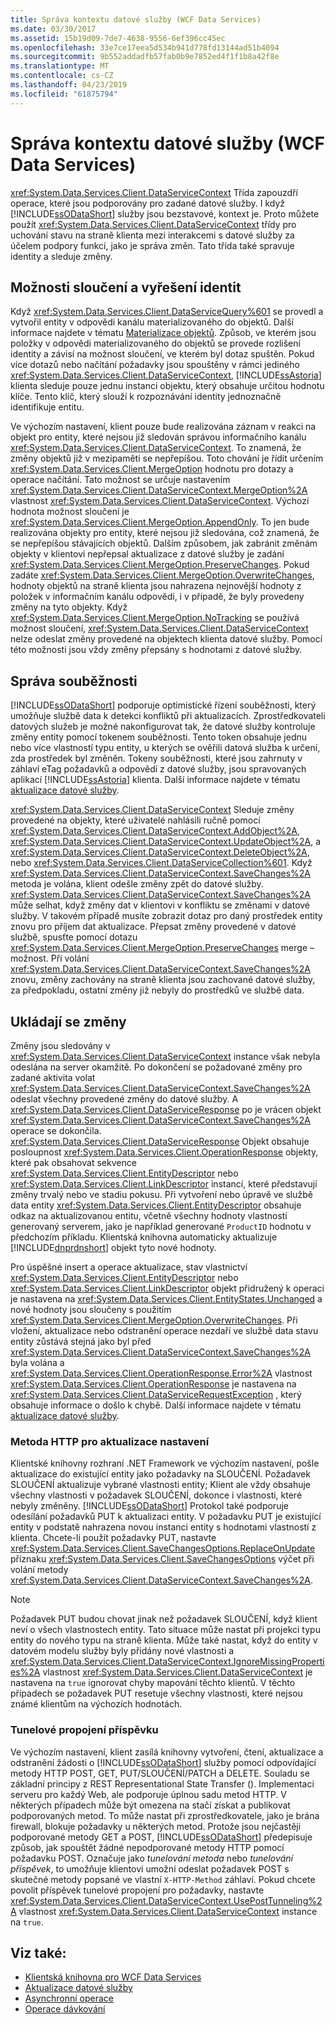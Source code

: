 ```yaml
---
title: Správa kontextu datové služby (WCF Data Services)
ms.date: 03/30/2017
ms.assetid: 15b19d09-7de7-4638-9556-6ef396cc45ec
ms.openlocfilehash: 33e7ce17eea5d534b941d778fd13144ad51b4094
ms.sourcegitcommit: 9b552addadfb57fab0b9e7852ed4f1f1b8a42f8e
ms.translationtype: MT
ms.contentlocale: cs-CZ
ms.lasthandoff: 04/23/2019
ms.locfileid: "61875794"
---
```

# <a name="managing-the-data-service-context-wcf-data-services"></a>Správa kontextu datové služby (WCF Data Services)
<xref:System.Data.Services.Client.DataServiceContext> Třída zapouzdří operace, které jsou podporovány pro zadané datové služby. I když [!INCLUDE[ssODataShort](../../../../includes/ssodatashort-md.md)] služby jsou bezstavové, kontext je. Proto můžete použít <xref:System.Data.Services.Client.DataServiceContext> třídy pro uchování stavu na straně klienta mezi interakcemi s datové služby za účelem podpory funkcí, jako je správa změn. Tato třída také spravuje identity a sleduje změny.  
  
## <a name="merge-options-and-identity-resolution"></a>Možnosti sloučení a vyřešení identit  
 Když <xref:System.Data.Services.Client.DataServiceQuery%601> se provedl a vytvořil entity v odpovědi kanálu materializovaného do objektů. Další informace najdete v tématu [Materializace objektů](../../../../docs/framework/data/wcf/object-materialization-wcf-data-services.md). Způsob, ve kterém jsou položky v odpovědi materializovaného do objektů se provede rozlišení identity a závisí na možnost sloučení, ve kterém byl dotaz spuštěn. Pokud více dotazů nebo načítání požadavky jsou spouštěny v rámci jediného <xref:System.Data.Services.Client.DataServiceContext>, [!INCLUDE[ssAstoria](../../../../includes/ssastoria-md.md)] klienta sleduje pouze jednu instanci objektu, který obsahuje určitou hodnotu klíče. Tento klíč, který slouží k rozpoznávání identity jednoznačně identifikuje entitu.  
  
 Ve výchozím nastavení, klient pouze bude realizována záznam v reakci na objekt pro entity, které nejsou již sledován správou informačního kanálu <xref:System.Data.Services.Client.DataServiceContext>. To znamená, že změny objektů již v mezipaměti se nepřepíšou. Toto chování je řídit určením <xref:System.Data.Services.Client.MergeOption> hodnotu pro dotazy a operace načítání. Tato možnost se určuje nastavením <xref:System.Data.Services.Client.DataServiceContext.MergeOption%2A> vlastnost <xref:System.Data.Services.Client.DataServiceContext>. Výchozí hodnota možnost sloučení je <xref:System.Data.Services.Client.MergeOption.AppendOnly>. To jen bude realizována objekty pro entity, které nejsou již sledována, což znamená, že se nepřepíšou stávajících objektů. Dalším způsobem, jak zabránit změnám objekty v klientovi nepřepsal aktualizace z datové služby je zadání <xref:System.Data.Services.Client.MergeOption.PreserveChanges>. Pokud zadáte <xref:System.Data.Services.Client.MergeOption.OverwriteChanges>, hodnoty objektů na straně klienta jsou nahrazena nejnovější hodnoty z položek v informačním kanálu odpovědi, i v případě, že byly provedeny změny na tyto objekty. Když <xref:System.Data.Services.Client.MergeOption.NoTracking> se používá možnost sloučení, <xref:System.Data.Services.Client.DataServiceContext> nelze odeslat změny provedené na objektech klienta datové služby. Pomocí této možnosti jsou vždy změny přepsány s hodnotami z datové služby.  
  
## <a name="managing-concurrency"></a>Správa souběžnosti  
 [!INCLUDE[ssODataShort](../../../../includes/ssodatashort-md.md)] podporuje optimistické řízení souběžnosti, který umožňuje službě data k detekci konfliktů při aktualizacích. Zprostředkovateli datových služeb je možné nakonfigurovat tak, že datové služby kontroluje změny entity pomocí tokenem souběžnosti. Tento token obsahuje jednu nebo více vlastností typu entity, u kterých se ověřili datová služba k určení, zda prostředek byl změněn. Tokeny souběžnosti, které jsou zahrnuty v záhlaví eTag požadavků a odpovědí z datové služby, jsou spravovaných aplikací [!INCLUDE[ssAstoria](../../../../includes/ssastoria-md.md)] klienta. Další informace najdete v tématu [aktualizace datové služby](../../../../docs/framework/data/wcf/updating-the-data-service-wcf-data-services.md).  
  
 <xref:System.Data.Services.Client.DataServiceContext> Sleduje změny provedené na objekty, které uživatelé nahlásili ručně pomocí <xref:System.Data.Services.Client.DataServiceContext.AddObject%2A>, <xref:System.Data.Services.Client.DataServiceContext.UpdateObject%2A>, a <xref:System.Data.Services.Client.DataServiceContext.DeleteObject%2A>, nebo <xref:System.Data.Services.Client.DataServiceCollection%601>. Když <xref:System.Data.Services.Client.DataServiceContext.SaveChanges%2A> metoda je volána, klient odešle změny zpět do datové služby. <xref:System.Data.Services.Client.DataServiceContext.SaveChanges%2A> může selhat, když změny dat v klientovi v konfliktu se změnami v datové služby. V takovém případě musíte zobrazit dotaz pro daný prostředek entity znovu pro příjem dat aktualizace. Přepsat změny provedené v datové službě, spusťte pomocí dotazu <xref:System.Data.Services.Client.MergeOption.PreserveChanges> merge – možnost. Při volání <xref:System.Data.Services.Client.DataServiceContext.SaveChanges%2A> znovu, změny zachovány na straně klienta jsou zachované datové služby, za předpokladu, ostatní změny již nebyly do prostředků ve službě data.  
  
## <a name="saving-changes"></a>Ukládají se změny  
 Změny jsou sledovány v <xref:System.Data.Services.Client.DataServiceContext> instance však nebyla odeslána na server okamžitě. Po dokončení se požadované změny pro zadané aktivita volat <xref:System.Data.Services.Client.DataServiceContext.SaveChanges%2A> odeslat všechny provedené změny do datové služby. A <xref:System.Data.Services.Client.DataServiceResponse> po je vrácen objekt <xref:System.Data.Services.Client.DataServiceContext.SaveChanges%2A> operace se dokončila. <xref:System.Data.Services.Client.DataServiceResponse> Objekt obsahuje posloupnost <xref:System.Data.Services.Client.OperationResponse> objekty, které pak obsahovat sekvence <xref:System.Data.Services.Client.EntityDescriptor> nebo <xref:System.Data.Services.Client.LinkDescriptor> instancí, které představují změny trvalý nebo ve stadiu pokusu. Při vytvoření nebo úpravě ve službě data entity <xref:System.Data.Services.Client.EntityDescriptor> obsahuje odkaz na aktualizovanou entitu, včetně všechny hodnoty vlastností generovaný serverem, jako je například generované `ProductID` hodnotu v předchozím příkladu. Klientská knihovna automaticky aktualizuje [!INCLUDE[dnprdnshort](../../../../includes/dnprdnshort-md.md)] objekt tyto nové hodnoty.  
  
 Pro úspěšné insert a operace aktualizace, stav vlastnictví <xref:System.Data.Services.Client.EntityDescriptor> nebo <xref:System.Data.Services.Client.LinkDescriptor> objekt přidružený k operaci je nastavena na <xref:System.Data.Services.Client.EntityStates.Unchanged> a nové hodnoty jsou sloučeny s použitím <xref:System.Data.Services.Client.MergeOption.OverwriteChanges>. Při vložení, aktualizace nebo odstranění operace nezdaří ve službě data stavu entity zůstává stejná jako byl před <xref:System.Data.Services.Client.DataServiceContext.SaveChanges%2A> byla volána a <xref:System.Data.Services.Client.OperationResponse.Error%2A> vlastnost <xref:System.Data.Services.Client.OperationResponse> je nastavena na <xref:System.Data.Services.Client.DataServiceRequestException> , který obsahuje informace o došlo k chybě. Další informace najdete v tématu [aktualizace datové služby](../../../../docs/framework/data/wcf/updating-the-data-service-wcf-data-services.md).  
  
### <a name="setting-the-http-method-for-updates"></a>Metoda HTTP pro aktualizace nastavení  
 Klientské knihovny rozhraní .NET Framework ve výchozím nastavení, pošle aktualizace do existující entity jako požadavky na SLOUČENÍ. Požadavek SLOUČENÍ aktualizuje vybrané vlastnosti entity; Klient ale vždy obsahuje všechny vlastnosti v požadavek SLOUČENÍ, dokonce i vlastnosti, které nebyly změněny. [!INCLUDE[ssODataShort](../../../../includes/ssodatashort-md.md)] Protokol také podporuje odesílání požadavků PUT k aktualizaci entity. V požadavku PUT je existující entity v podstatě nahrazena novou instanci entity s hodnotami vlastností z klienta. Chcete-li použít požadavky PUT, nastavte <xref:System.Data.Services.Client.SaveChangesOptions.ReplaceOnUpdate> příznaku <xref:System.Data.Services.Client.SaveChangesOptions> výčet při volání metody <xref:System.Data.Services.Client.DataServiceContext.SaveChanges%2A>.  
  
> [!NOTE]
>  Požadavek PUT budou chovat jinak než požadavek SLOUČENÍ, když klient neví o všech vlastnostech entity. Tato situace může nastat při projekci typu entity do nového typu na straně klienta. Může také nastat, když do entity v datovém modelu služby byly přidány nové vlastnosti a <xref:System.Data.Services.Client.DataServiceContext.IgnoreMissingProperties%2A> vlastnost <xref:System.Data.Services.Client.DataServiceContext> je nastavena na `true` ignorovat chyby mapování těchto klientů. V těchto případech se požadavek PUT resetuje všechny vlastnosti, které nejsou známé klientům na výchozích hodnotách.  
  
### <a name="post-tunneling"></a>Tunelové propojení příspěvku  
 Ve výchozím nastavení, klient zasílá knihovny vytvoření, čtení, aktualizace a odstranění žádosti o [!INCLUDE[ssODataShort](../../../../includes/ssodatashort-md.md)] služby pomocí odpovídající metody HTTP POST, GET, PUT/SLOUČENÍ/PATCH a DELETE. Souladu se základní principy z REST Representational State Transfer (). Implementaci serveru pro každý Web, ale podporuje úplnou sadu metod HTTP. V některých případech může být omezena na stačí získat a publikovat podporovaných metod. To může nastat při zprostředkovatele, jako je brána firewall, blokuje požadavky u některých metod. Protože jsou nejčastěji podporované metody GET a POST, [!INCLUDE[ssODataShort](../../../../includes/ssodatashort-md.md)] předepisuje způsob, jak spouštět žádné nepodporované metody HTTP pomocí požadavku POST. Označuje jako *tunelování metoda* nebo *tunelování příspěvek*, to umožňuje klientovi umožní odeslat požadavek POST s skutečné metody popsané ve vlastní `X-HTTP-Method` záhlaví. Pokud chcete povolit příspěvek tunelové propojení pro požadavky, nastavte <xref:System.Data.Services.Client.DataServiceContext.UsePostTunneling%2A> vlastnost <xref:System.Data.Services.Client.DataServiceContext> instance na `true`.  
  
## <a name="see-also"></a>Viz také:

- [Klientská knihovna pro WCF Data Services](../../../../docs/framework/data/wcf/wcf-data-services-client-library.md)
- [Aktualizace datové služby](../../../../docs/framework/data/wcf/updating-the-data-service-wcf-data-services.md)
- [Asynchronní operace](../../../../docs/framework/data/wcf/asynchronous-operations-wcf-data-services.md)
- [Operace dávkování](../../../../docs/framework/data/wcf/batching-operations-wcf-data-services.md)
